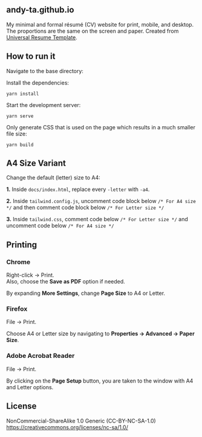 andy-ta.github.io
---------

My minimal and formal résumé (CV) website for print, mobile, and desktop. 
The proportions are the same on the screen and paper. Created from [Universal Resume Template](https://github.com/WebPraktikos/universal-resume).

How to run it
---------

Navigate to the base directory:

Install the dependencies:

```
yarn install
```

Start the development server:

```
yarn serve
```

Only generate CSS that is used on the page which results in a much smaller file size:

```
yarn build
```

A4 Size Variant
---------

Change the default (letter) size to A4:

**1.** Inside `docs/index.html`, replace every `-letter` with `-a4`.

**2.** Inside `tailwind.config.js`, uncomment code block below `/* For A4 size */` and then comment code block below `/* For Letter size */`

**3.** Inside `tailwind.css`, comment code below `/* For Letter size */` and uncomment code below `/* For A4 size */`

Printing
---------

### Chrome

Right-click → Print.  
Also, choose the **Save as PDF** option if needed.

By expanding **More Settings**, change **Page Size** to A4 or Letter.

### Firefox

File → Print.

Choose A4 or Letter size by navigating to **Properties → Advanced → Paper Size**.

### Adobe Acrobat Reader

File → Print.

By clicking on the **Page Setup** button, you are taken to the window with A4 and Letter options.

License
---------

NonCommercial-ShareAlike 1.0 Generic (CC-BY-NC-SA-1.0)  
https://creativecommons.org/licenses/nc-sa/1.0/
